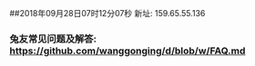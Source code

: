 ##2018年09月28日07时12分07秒 新址: 159.65.55.136
### 兔友常见问题及解答: https://github.com/wanggonging/d/blob/w/FAQ.md

